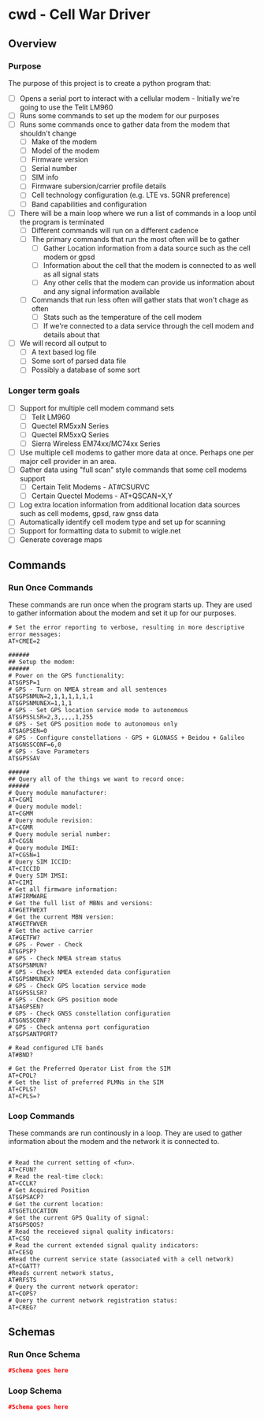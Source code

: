 # cwd - Cell War Driver

## Overview

### Purpose

The purpose of this project is to create a python program that:

- [ ] Opens a serial port to interact with a cellular modem - Initially we're going to use the Telit LM960
- [ ] Runs some commands to set up the modem for our purposes
- [ ] Runs some commands once to gather data from the modem that shouldn't change
  - [ ] Make of the modem
  - [ ] Model of the modem
  - [ ] Firmware version
  - [ ] Serial number
  - [ ] SIM info
  - [ ] Firmware subersion/carrier profile details
  - [ ] Cell technology configuration (e.g. LTE vs. 5GNR preference)
  - [ ] Band capabilities and configuration
- [ ] There will be a main loop where we run a list of commands in a loop until the program is terminated
  - [ ] Different commands will run on a different cadence
  - [ ] The primary commands that run the most often will be to gather
    - [ ] Gather Location information from a data source such as the cell modem or gpsd
    - [ ] Information about the cell that the modem is connected to as well as all signal stats
    - [ ] Any other cells that the modem can provide us information about and any signal information available
  - [ ] Commands that run less often will gather stats that won't chage as often
    - [ ] Stats such as the temperature of the cell modem
    - [ ] If we're connected to a data service through the cell modem and details about that
- [ ] We will record all output to
  - [ ] A text based log file
  - [ ] Some sort of parsed data file
  - [ ] Possibly a database of some sort

### Longer term goals

- [ ] Support for multiple cell modem command sets
  - [ ] Telit LM960
  - [ ] Quectel RM5xxN Series
  - [ ] Quectel RM5xxQ Series
  - [ ] Sierra Wireless EM74xx/MC74xx Series
- [ ] Use multiple cell modems to gather more data at once. Perhaps one per major cell provider in an area.
- [ ] Gather data using "full scan" style commands that some cell modems support
  - [ ] Certain Telit Modems - AT#CSURVC
  - [ ] Certain Quectel Modems - AT+QSCAN=X,Y
- [ ] Log extra location information from additional location data sources such as cell modems, gpsd, raw gnss data
- [ ] Automatically identify cell modem type and set up for scanning
- [ ] Support for formatting data to submit to wigle.net
- [ ] Generate coverage maps

## Commands

### Run Once Commands

These commands are run once when the program starts up. They are used to gather information about the modem and set it up for our purposes.

```plaintext
# Set the error reporting to verbose, resulting in more descriptive error messages:
AT+CMEE=2

######
## Setup the modem:
######
# Power on the GPS functionality:
AT$GPSP=1
# GPS - Turn on NMEA stream and all sentences
AT$GPSNMUN=2,1,1,1,1,1,1
AT$GPSNMUNEX=1,1,1
# GPS - Set GPS location service mode to autonomous
AT$GPSSLSR=2,3,,,,,1,255
# GPS - Set GPS position mode to autonomous only
AT$AGPSEN=0
# GPS - Configure constellations - GPS + GLONASS + Beidou + Galileo
AT$GNSSCONF=6,0
# GPS - Save Parameters
AT$GPSSAV

######
## Query all of the things we want to record once:
######
# Query module manufacturer:
AT+CGMI
# Query module model:
AT+CGMM
# Query module revision: 
AT+CGMR
# Query module serial number:
AT+CGSN
# Query module IMEI:
AT+CGSN=1
# Query SIM ICCID:
AT+CICCID
# Query SIM IMSI:
AT+CIMI
# Get all firmware information:
AT#FIRMWARE
# Get the full list of MBNs and versions:
AT#GETFWEXT
# Get the current MBN version:
AT#GETFWVER
# Get the active carrier
AT#GETFW?
# GPS - Power - Check
AT$GPSP?
# GPS - Check NMEA stream status
AT$GPSNMUN?
# GPS - Check NMEA extended data configuration
AT$GPSNMUNEX?
# GPS - Check GPS location service mode
AT$GPSSLSR?
# GPS - Check GPS position mode
AT$AGPSEN?
# GPS - Check GNSS constellation configuration
AT$GNSSCONF?
# GPS - Check antenna port configuration
AT$GPSANTPORT?

# Read configured LTE bands
AT#BND?

# Get the Preferred Operator List from the SIM
AT+CPOL? 
# Get the list of preferred PLMNs in the SIM
AT+CPLS?
AT+CPLS=?
```

### Loop Commands

These commands are run continously in a loop. They are used to gather information about the modem and the network it is connected to.

```plaintext

# Read the current setting of <fun>.
AT+CFUN? 
# Read the real-time clock:
AT+CCLK?
# Get Acquired Position
AT$GPSACP?
# Get the current location:
AT$GETLOCATION
# Get the current GPS Quality of signal:
AT$GPSQOS? 
# Read the receieved signal quality indicators:
AT+CSQ 
# Read the current extended signal quality indicators:
AT+CESQ
#Read the current service state (associated with a cell network)
AT+CGATT?
#Reads current network status,
AT#RFSTS
# Query the current network operator:
AT+COPS?
# Query the current network registration status:
AT+CREG?
```

## Schemas

### Run Once Schema

```json
#Schema goes here
```

### Loop Schema

```json
#Schema goes here
```
